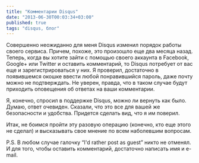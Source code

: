 ```yaml
---
title: "Комментарии Disqus"
date: "2013-06-30T00:03:34+03:00"
published: true
tags: "disqus, блог"
---
```


Совершенно неожиданно для меня Disqus изменил порядок работы своего сервиса. Причем, похоже, это произошло еще два месяца назад. Теперь, когда вы хотите зайти с помощью своего аккаунта в Facebook, Google+ или Twitter и оставить комментарий, то Disqus потребует от вас еще и зарегистрироваться у них. Я проверил, достаточно в появившемся окошке ввести любой понравившийся пароль, даже почту можно не подтверждать. Не уверен, правда, что в таком случае будут приходить оповещения об ответах на ваши комментарии.

Я, конечно, спросил в поддержке Disqus, можно ли вернуть как было. Думаю, ответ очевиден. Сказали, что это все для вашей же безопасности и удобства. Придется сделать вид, что я им поверил.

Итак, не боимся пройти эту разовую операцию (конечно, кто еще этого не сделал) и высказывать свое мнение по всем наболевшим вопросам.

P.S. В любом случае галочку “I'd rather post as guest” никто не отменял. И для того, чтобы оставить комментарий, достаточно написать имя и e-mail.
